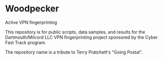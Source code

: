 Woodpecker
==========

Active VPN fingerprinting

This repository is for public scripts, data samples, and results for the 
Dartmouth/Milcord LLC VPN fingerprinting project sponsored by the 
Cyber Fast Track program.

The repository name is a tribute to Terry Pratchett's "Going Postal".

